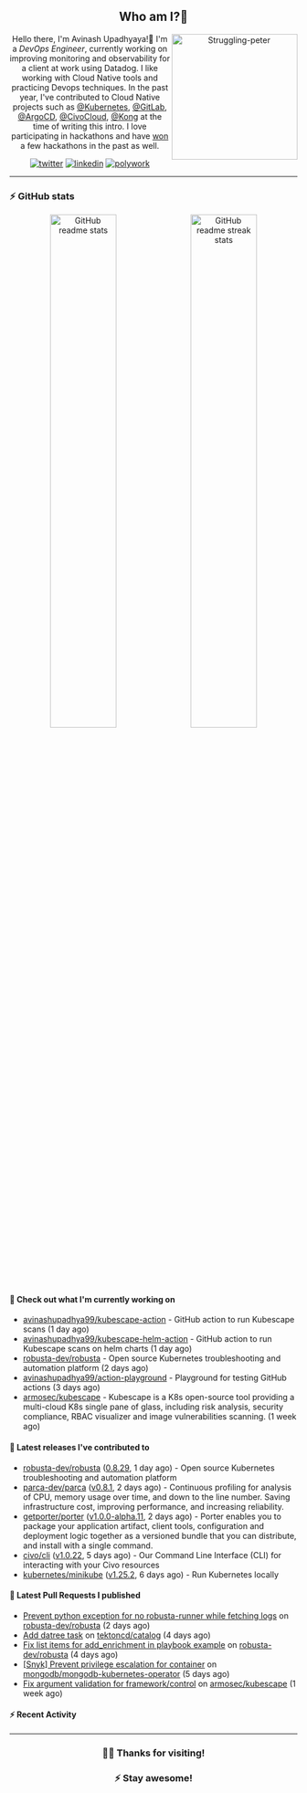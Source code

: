 <div align='center'>
  
## Who am I?🤔

<img align="right" width="220" src="https://media.giphy.com/media/YFkpsHWCsNUUo/giphy.gif" alt="Struggling-peter" />

Hello there, I'm Avinash Upadhyaya!👋 I'm a _DevOps Engineer_, currently working on improving monitoring and observability for a client at work using Datadog. I like working with Cloud Native tools and practicing Devops techniques. In the past year, I've contributed to Cloud Native projects such as [@Kubernetes](https://github.com/pulls?q=is%3Apr+author%3Aavinashupadhya99+archived%3Afalse+user%3Akubernetes), [@GitLab](https://gitlab.com/groups/gitlab-org/-/merge_requests?scope=all&state=all&author_username=avinashupadhya99), [@ArgoCD](https://github.com/pulls?q=is%3Apr+author%3Aavinashupadhya99+archived%3Afalse+user%3Aargoproj), [@CivoCloud](https://github.com/pulls?q=is%3Apr+author%3Aavinashupadhya99+archived%3Afalse+user%3Acivo), [@Kong](https://github.com/pulls?q=is%3Apr+author%3Aavinashupadhya99+archived%3Afalse+user%3AKong) at the time of writing this intro. I love participating in hackathons and have [won](https://devpost.com/avinashupadhya99) a few hackathons in the past as well.


[![twitter](https://img.shields.io/badge/-@avinash__ukr-%231DA1F2?style=for-the-badge&logo=twitter&logoColor=ffffff)](https://twitter.com/avinash_ukr)
[![linkedin](https://img.shields.io/badge/-Avinash%20Upadhyaya-%230A67C3?style=for-the-badge&logo=linkedin&logoColor=ffffff)](https://www.linkedin.com/in/avinash-upadhyaya/)
[![polywork](https://img.shields.io/badge/-@avinashupadhya99-%23338BFF?style=for-the-badge&logo=polywork&logoColor=ffffff)](https://www.polywork.com/avinashupadhya99)

---

</div>

### ⚡ GitHub stats

<p align="center">
  <img width="48%" src="https://github-readme-stats.vercel.app/api?username=avinashupadhya99&show_icons=true&theme=tokyonight" alt="GitHub readme stats" />
  <img width="48%" src="https://github-readme-streak-stats.herokuapp.com?user=avinashupadhya99&theme=dark&hide_border=true&date_format=M%20j%5B%2C%20Y%5D" alt="GitHub readme streak stats" />
</p>

#### 👷 Check out what I'm currently working on

- [avinashupadhya99/kubescape-action](https://github.com/avinashupadhya99/kubescape-action) - GitHub action to run Kubescape scans (1 day ago)
- [avinashupadhya99/kubescape-helm-action](https://github.com/avinashupadhya99/kubescape-helm-action) - GitHub action to run Kubescape scans on helm charts (1 day ago)
- [robusta-dev/robusta](https://github.com/robusta-dev/robusta) - Open source Kubernetes troubleshooting and automation platform (2 days ago)
- [avinashupadhya99/action-playground](https://github.com/avinashupadhya99/action-playground) - Playground for testing GitHub actions (3 days ago)
- [armosec/kubescape](https://github.com/armosec/kubescape) - Kubescape is a K8s open-source tool providing a multi-cloud K8s single pane of glass, including risk analysis, security compliance, RBAC visualizer and image vulnerabilities scanning.  (1 week ago)

#### 🔭 Latest releases I've contributed to

- [robusta-dev/robusta](https://github.com/robusta-dev/robusta) ([0.8.29](https://github.com/robusta-dev/robusta/releases/tag/0.8.29), 1 day ago) - Open source Kubernetes troubleshooting and automation platform
- [parca-dev/parca](https://github.com/parca-dev/parca) ([v0.8.1](https://github.com/parca-dev/parca/releases/tag/v0.8.1), 2 days ago) - Continuous profiling for analysis of CPU, memory usage over time, and down to the line number. Saving infrastructure cost, improving performance, and increasing reliability.
- [getporter/porter](https://github.com/getporter/porter) ([v1.0.0-alpha.11](https://github.com/getporter/porter/releases/tag/v1.0.0-alpha.11), 2 days ago) - Porter enables you to package your application artifact, client tools, configuration and deployment logic together as a versioned bundle that you can distribute, and install with a single command.
- [civo/cli](https://github.com/civo/cli) ([v1.0.22](https://github.com/civo/cli/releases/tag/v1.0.22), 5 days ago) - Our Command Line Interface (CLI) for interacting with your Civo resources
- [kubernetes/minikube](https://github.com/kubernetes/minikube) ([v1.25.2](https://github.com/kubernetes/minikube/releases/tag/v1.25.2), 6 days ago) - Run Kubernetes locally

#### 🔨 Latest Pull Requests I published

- [Prevent python exception for no robusta-runner while fetching logs](https://github.com/robusta-dev/robusta/pull/250) on [robusta-dev/robusta](https://github.com/robusta-dev/robusta) (2 days ago)
- [Add datree task](https://github.com/tektoncd/catalog/pull/936) on [tektoncd/catalog](https://github.com/tektoncd/catalog) (4 days ago)
- [Fix list items for add_enrichment in playbook example](https://github.com/robusta-dev/robusta/pull/246) on [robusta-dev/robusta](https://github.com/robusta-dev/robusta) (4 days ago)
- [[Snyk] Prevent privilege escalation for container](https://github.com/mongodb/mongodb-kubernetes-operator/pull/907) on [mongodb/mongodb-kubernetes-operator](https://github.com/mongodb/mongodb-kubernetes-operator) (5 days ago)
- [Fix argument validation for framework/control](https://github.com/armosec/kubescape/pull/413) on [armosec/kubescape](https://github.com/armosec/kubescape) (1 week ago)

#### ⚡ Recent Activity

<!--START_SECTION:activity-->
<!--END_SECTION:activity-->



---

<div align='center'>
  
### 🙇‍♂️ Thanks for visiting!
### ⚡ Stay awesome!
  
</div>


